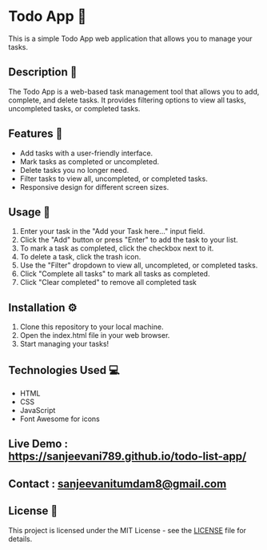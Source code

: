 # Todo App 📝

This is a simple Todo App web application that allows you to manage your tasks.

## Description 📖

The Todo App is a web-based task management tool that allows you to add, complete, and delete tasks. It provides filtering options to view all tasks, uncompleted tasks, or completed tasks.

## Features 🚀

- Add tasks with a user-friendly interface.
- Mark tasks as completed or uncompleted.
- Delete tasks you no longer need.
- Filter tasks to view all, uncompleted, or completed tasks.
- Responsive design for different screen sizes.

## Usage 📝

1. Enter your task in the "Add your Task here..." input field.
2. Click the "Add" button or press "Enter" to add the task to your list.
3. To mark a task as completed, click the checkbox next to it.
4. To delete a task, click the trash icon.
5. Use the "Filter" dropdown to view all, uncompleted, or completed tasks.
6. Click "Complete all tasks" to mark all tasks as completed.
7. Click "Clear completed" to remove all completed task

## Installation ⚙️

1. Clone this repository to your local machine.
2. Open the index.html file in your web browser.
3. Start managing your tasks!

## Technologies Used 💻

- HTML
- CSS
- JavaScript
- Font Awesome for icons

## Live Demo : https://sanjeevani789.github.io/todo-list-app/

## Contact : sanjeevanitumdam8@gmail.com

## License 📄

This project is licensed under the MIT License - see the [LICENSE](LICENSE) file for details.

